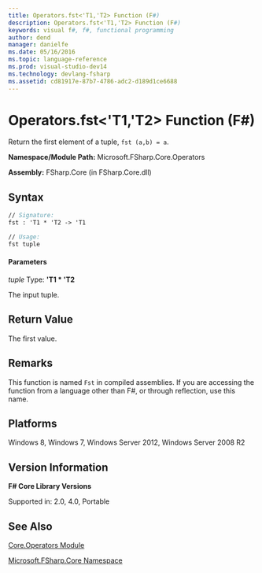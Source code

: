 ```yaml
---
title: Operators.fst<'T1,'T2> Function (F#)
description: Operators.fst<'T1,'T2> Function (F#)
keywords: visual f#, f#, functional programming
author: dend
manager: danielfe
ms.date: 05/16/2016
ms.topic: language-reference
ms.prod: visual-studio-dev14
ms.technology: devlang-fsharp
ms.assetid: cd81917e-87b7-4786-adc2-d189d1ce6688
---
```


# Operators.fst<'T1,'T2> Function (F#)

Return the first element of a tuple, `fst (a,b) = a`.

**Namespace/Module Path:** Microsoft.FSharp.Core.Operators

**Assembly:** FSharp.Core (in FSharp.Core.dll)


## Syntax

```fsharp
// Signature:
fst : 'T1 * 'T2 -> 'T1

// Usage:
fst tuple
```

#### Parameters
*tuple*
Type: **'T1 &#42; 'T2**


The input tuple.

## Return Value

The first value.

## Remarks
This function is named `Fst` in compiled assemblies. If you are accessing the function from a language other than F#, or through reflection, use this name.

## Platforms
Windows 8, Windows 7, Windows Server 2012, Windows Server 2008 R2

## Version Information
**F# Core Library Versions**

Supported in: 2.0, 4.0, Portable

## See Also
[Core.Operators Module](Core.Operators-Module-%5BFSharp%5D.md)

[Microsoft.FSharp.Core Namespace](Microsoft.FSharp.Core-Namespace-%5BFSharp%5D.md)
